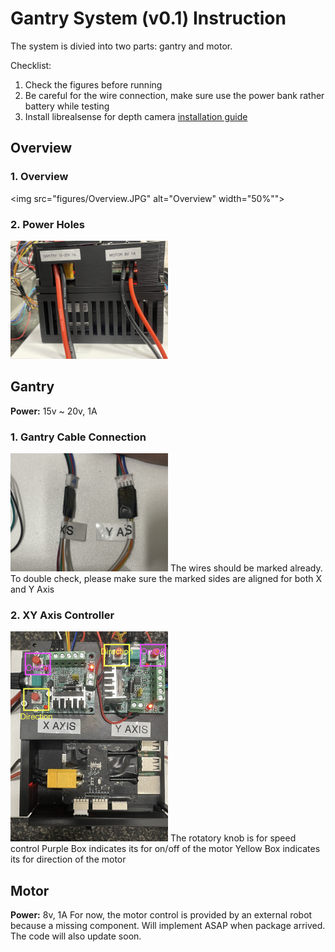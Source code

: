# Gantry System (v0.1) Instruction
The system is divied into two parts: gantry and motor. 

Checklist:
1. Check the figures before running
2. Be careful for the wire connection, make sure use the power bank rather battery while testing
3. Install librealsense for depth camera [installation guide](https://github.com/IntelRealSense/librealsense/blob/master/doc/installation.md)

## Overview
### 1. Overview
<img src="figures/Overview.JPG" alt="Overview" width="50%"">

### 2. Power Holes
<img src="figures/Power_Holes.JPG" alt="Power Holes" width="50%">

## Gantry
**Power:** 15v ~ 20v, 1A

### 1. Gantry Cable Connection
<img src="figures/Gantry_Cable_Connection.JPG" alt="Gantry Cable Connection" width="50%">
The wires should be marked already. To double check, please make sure the marked sides are aligned for both X and Y Axis

### 2. XY Axis Controller
<img src="figures/XYAxis_Controller.JPG" alt="XY Axis Controller" width="50%">
The rotatory knob is for speed control
Purple Box indicates its for on/off of the motor 
Yellow Box indicates its for direction of the motor

## Motor
**Power:** 8v, 1A
For now, the motor control is provided by an external robot because a missing component. Will implement ASAP when package arrived. The code will also update soon.
